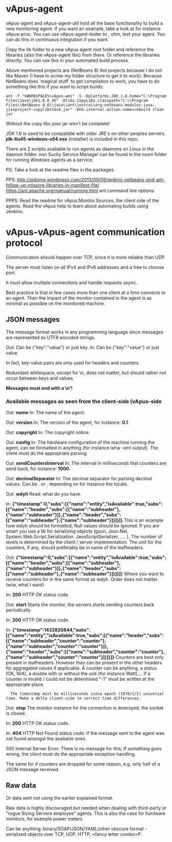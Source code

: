 # vApus-agent
vApus-agent and vApus-agent-util hold all the base functionality to build a new monitoring agent.
If you want an example, take a look at for instance vApus-proc.
You can use vApus-agent-tester to , uhm, test your agent. You can do this in continuous integration if you want.


Copy the lib folder to a new vApus agent root folder and reference the libraries (also the vApus-agent libs) from there. Or reference the libraries directly.
You can use this in your automated build process.


Above mentioned projects are (NetBeans 8) Ant projects because I do not like Maven (I have to screw my folder structure to get it to work). Because NetBeans does 'magical stuff' to get compilation to work, you have to do something like this if you want to script builds:

	ant -f "%WORKSPACE%\vApus-wmi" -S -Dplatforms.JDK_1.6.home="C:\Program Files\Java\jdk1.6.0_45" -Dlibs.CopyLibs.classpath="C:\\Program Files\\NetBeans 8.0\\java\\ant\\extra\\org-netbeans-modules-java-j2seproject-copylibstask.jar" -Dnb.internal.action.name=rebuild clean jar

Without the copy libs your jar won't be complete!


JDK 1.6 is used to be compatible with older JRE's on other peoples servers. **jdk-6u45-windows-x64.exe** (installer) is included in this repo.


There are 2 scripts available to run agents as daemons on Linux in the daemon folder. non Sucky Service Manager can be found in the nssm folder for running Windows agents as a service.


PS: Take a look at the readme files in the packages.

PPS:
http://pidome.wordpress.com/2013/09/09/jenkins-netbeans-and-ant-follow-up-missing-libraries-in-manifest-file/
https://ant.apache.org/manual/running.html ant command line options

PPPS:
Read the readme for vApus.Monitor.Sources, the client side of the agents. Read the vApus help to learn about automating builds using Jenkins.

# vApus-vApus-agent communication protocol
Communication should happen over TCP, since it is more reliable than UDP.

The server must listen on all IPv4 and IPv6 addresses and a free to choose port.

It must allow multiple connections and handle requests async.

Best practice is that in few cases more than one client at a time connects to an agent. Then the impact of the monitor contained in the agent is as minimal as possible on the monitored machine.

## JSON messages
The message format works in any programming language since messages are represented as UTF8 encoded strings.

Out: Can be {"key":"value"} or just key.
In: Can be {"key":"value"} or just value.

In fact, key-value pairs are only used for headers and counters.

Redundant whitespace, except for \n, does not matter, but should rather not occur between keys and values.

**Messages must end with a \n'!**

### Available messages as seen from the client-side (vApus-side
 Out: **name**
  In: The name of the agent.

 Out: **version**
  In: The version of the agent, for instance: **0.1**.

 Out: **copyright**
  In: The copyright notice.

 Out: **config**
  In: The hardware configuration of the machine running the agent, can be formatted in anything (for instance lshw -xml output).
      The client must do the appropriate parsing.

 Out: **sendCountersInterval**
  In: The interval in milliseconds that counters are send back, for instance: **1000**.

 Out: **decimalSeparator**
  In: The decimal separator for parsing decimal values. Can be . or , depending on for instance the locale.

 Out: **wdyh**
      Read: what do you have.

  In: **{"timestamp":0,"subs":[{"name":"entity","isAvailable":true,"subs":[{"name":"header","subs":[{"name":"subheader"},**
      **{"name":"subheader"}]},{"name":"header","subs":[{"name":"subheader"},{"name":"subheader"}]}]}]}**
      This is an example how wdyh should be formatted; Null values should be ignored.
      If you are smart you use a lib for serializing objects
      (gson, Json.Net, System.Web.Script.Serialization. JavaScriptSerializer, .... ).
      The number of levels is determined by the client / server implementation.
      The unit for the counters, if any, should preferably be in name of the leafheaders.

 Out: **{"timestamp":0,"subs":[{"name":"entity","isAvailable":true,"subs":[{"name":"header","subs":[{"name":"subheader"},**
      **{"name":"subheader"}]},{"name":"header","subs":[{"name":"subheader"},{"name":"subheader"}]}]}]}**
      Where you want to receive counters for in the same format as wdyh. Order does not matter. (wiw, what I want)

  In: **200**
      HTTP OK status code.

 Out: **start**
      Starts the monitor, the servers starts sending counters back periodically.

  In: **200**
      HTTP OK status code.

  In: **{"timestamp":1432820844,"subs":[{"name":"entity","isAvailable":true,"subs":[{"name":"header","subs":**
      **[{"name":"subheader","counter":"counter"},{"name":"subheader","counter":"counter"}]},**
      **{"name":"header","subs":[{"name":"subheader","counter":"counter"},{"name":"subheader","counter":"counter"}]}]}]}**
      Counters are best only present in leafheaders. However they can be present in the other headers for aggregated values
      if applicable.
      A counter can be anything, a status (OK, N/A), a double with or without the unit (for instance Watt),...
      If a counter is invalid / could not be determined "-1" must be written at the appropriate place.

      The timestamp must be milliseconds since epoch (1970/1/1) universal time. Make a delta client-side to correct time differences.

 Out: **stop**
      The monitor instance for the connection is destroyed, the socket is closed.

  In: **200**
      HTTP OK status code.

  In: **404**
      HTTP Not Found status code:
      If the message sent to the agent was not found amongst the available ones.


500 Internal Server Error: There is no message for this; If something goes wrong, the client must do the appropriate exception handling.

The same for if counters are dropped for some reason, e.g. only half of a JSON message received.

## Raw data
Or data sent not using the earlier explained format.

Raw data is highly discouraged but needed when dealing with third-party or "rogue Sizing Servers employee" agents. This is also the case for hardware monitors, for example power meters.

Can be anything: binary/SOAP/JSON/YAML/other obscure format -serialized objects over TCP, UDP, HTTP, \<fancy letter combo\>P.
